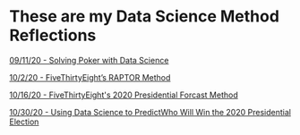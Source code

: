 # These are my Data Science Method Reflections

[09/11/20 - Solving Poker with Data Science](data_reflection_1.md) 

[10/2/20 - FiveThirtyEight’s RAPTOR Method](data_reflection_2.md)

[10/16/20 - FiveThirtyEight's 2020 Presidential Forcast Method](data_reflection_3.md) 

[10/30/20 - Using Data Science to PredictWho Will Win the 2020 Presidential Election](data_reflection_4.md)

